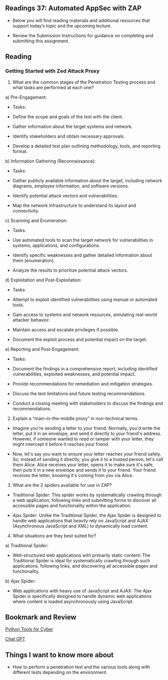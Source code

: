 ## Readings 37: Automated AppSec with ZAP

- Below you will find reading materials and additional resources that support today’s topic and the upcoming lecture.

- Review the Submission Instructions for guidance on completing and submitting this assignment.

## Reading

### Getting Started with Zed Attack Proxy

1) What are the common stages of the Penetration Testing process and what tasks are performed at each one?

a) Pre-Engagement:
- Tasks:

- Define the scope and goals of the test with the client.
- Gather information about the target systems and network.
- Identify stakeholders and obtain necessary approvals.
- Develop a detailed test plan outlining methodology, tools, and reporting format.

b) Information Gathering (Reconnaissance):
- Tasks:

- Gather publicly available information about the target, including network diagrams, employee information, and software versions.
- Identify potential attack vectors and vulnerabilities.
- Map the network infrastructure to understand its layout and connectivity.

c) Scanning and Enumeration:
- Tasks:

- Use automated tools to scan the target network for vulnerabilities in systems, applications, and configurations.
- Identify specific weaknesses and gather detailed information about them (enumeration).
- Analyze the results to prioritize potential attack vectors.

d) Exploitation and Post-Exploitation:
- Tasks:

- Attempt to exploit identified vulnerabilities using manual or automated tools.
- Gain access to systems and network resources, simulating real-world attacker behavior.
- Maintain access and escalate privileges if possible.
- Document the exploit process and potential impact on the target.

e) Reporting and Post-Engagement:
- Tasks:

- Document the findings in a comprehensive report, including identified vulnerabilities, exploited weaknesses, and potential impact.
- Provide recommendations for remediation and mitigation strategies.
- Discuss the test limitations and future testing recommendations.
- Conduct a closing meeting with stakeholders to discuss the findings and recommendations.


2) Explain a “main-in-the-middle proxy” in non-technical terms.

- Imagine you're sending a letter to your friend. Normally, you'd write the letter, put it in an envelope, and send it directly to your friend's address. However, if someone wanted to read or tamper with your letter, they might intercept it before it reaches your friend.

- Now, let's say you want to ensure your letter reaches your friend safely. So, instead of sending it directly, you give it to a trusted person, let's call them Alice. Alice receives your letter, opens it to make sure it's safe, then puts it in a new envelope and sends it to your friend. Your friend receives the letter, knowing it's coming from you via Alice.

3) What are the 2 spiders available for use in ZAP?

- Traditional Spider: This spider works by systematically crawling through a web application, following links and submitting forms to discover all accessible pages and functionality within the application.

- Ajax Spider: Unlike the Traditional Spider, the Ajax Spider is designed to handle web applications that heavily rely on JavaScript and AJAX (Asynchronous JavaScript and XML) to dynamically load content.

4) What situations are they best suited for?

a) Traditional Spider:

- Well-structured web applications with primarily static content: The Traditional Spider is ideal for systematically crawling through such applications, following links, and discovering all accessible pages and functionality.

b) Ajax Spider:

- Web applications with heavy use of JavaScript and AJAX: The Ajax Spider is specifically designed to handle dynamic web applications where content is loaded asynchronously using JavaScript.


## Bookmark and Review

[Python Tools for Cyber](https://hackersonlineclub.com/python-tools/)

[Chat GPT](https://chat.openai.com/share/13d79e6f-f147-465c-a2d4-088b26814cf7) 

## Things I want to know more about 

- How to perform a penetration test and the various tools along with different tests depending on the environment.
